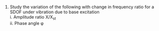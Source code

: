 1. Study the variation of the following with change in frequency ratio for a SDOF under vibration due to base excitation  
   i. Amplitude ratio X/X<sub>st</sub>  
   ii. Phase angle φ
